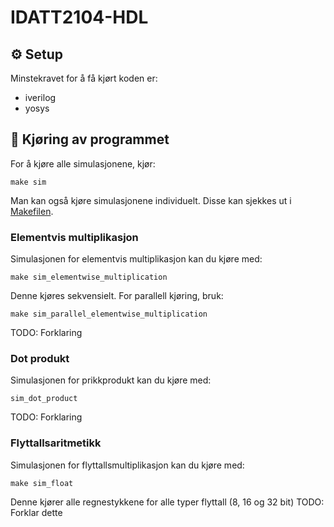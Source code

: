 # IDATT2104-HDL

## ⚙ Setup
Minstekravet for å få kjørt koden er: 
- iverilog
- yosys

## 🚀 Kjøring av programmet
For å kjøre alle simulasjonene, kjør: 
```
make sim
```
Man kan også kjøre simulasjonene individuelt. Disse kan sjekkes ut i [Makefilen](https://github.com/Katanta/IDATT2104-HDL/blob/main/Makefile).

### Elementvis multiplikasjon
Simulasjonen for elementvis multiplikasjon kan du kjøre med: 
```
make sim_elementwise_multiplication
```
Denne kjøres sekvensielt. For parallell kjøring, bruk: 
```
make sim_parallel_elementwise_multiplication
```
TODO: Forklaring

### Dot produkt
Simulasjonen for prikkprodukt kan du kjøre med: 
```
sim_dot_product
```
TODO: Forklaring

### Flyttallsaritmetikk
Simulasjonen for flyttallsmultiplikasjon kan du kjøre med:
```
make sim_float
```
Denne kjører alle regnestykkene for alle typer flyttall (8, 16 og 32 bit)
TODO: Forklar dette